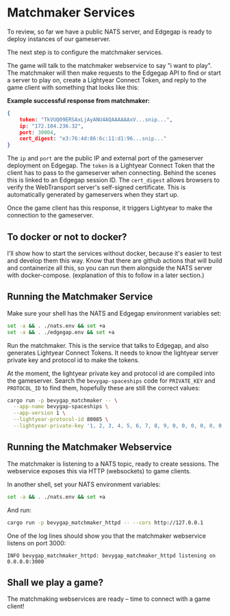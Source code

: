 # Matchmaker Services

To review, so far we have a public NATS server, and Edgegap is ready to deploy instances of our gameserver.

The next step is to configure the matchmaker services.

The game will talk to the matchmaker webservice to say "i want to play". The matchmaker will then make requests to the Edgegap API to find or start a server to play on, create a Lightyear Connect Token, and reply to the game client with something that looks like this:

**Example successful response from matchmaker:**
```json
{
    token: "TkVUQ09ERSAxLjAyANU4AQAAAAAAxV...snip...",
    ip: "172.104.236.32",
    port: 30004,
    cert_digest: "e3:76:4d:86:6c:11:d1:96...snip..."
} 
```

The `ip` and `port` are the public IP and external port of the gameserver deployment on Edgegap.
The `token` is a Lightyear Connect Token that the client has to pass to the gameserver when connecting. Behind the scenes this is linked to an Edgegap session ID.
The `cert_digest` allows browsers to verify the WebTransport server's self-signed certificate. This is automatically generated by gameservers when they start up.

Once the game client has this response, it triggers Lightyear to make the connection to the gameserver.

## To docker or not to docker?

I'll show how to start the services without docker, because it's easier to test and develop them this way. Know that there are github actions that will build and containerize all this, so you can run them alongside the NATS server with docker-compose. (explanation of this to follow in a later section.)

## Running the Matchmaker Service

Make sure your shell has the NATS and Edgegap environment variables set:

```bash
set -a && . ./nats.env && set +a
set -a && . ./edgegap.env && set +a
```

Run the matchmaker. This is the service that talks to Edgegap, and also generates Lightyear Connect Tokens.
It needs to know the lightyear server private key and protocol id to make the tokens.

At the moment, the lightyear private key and protocol id are compiled into the gameserver.
Search the `bevygap-spaceships` code for `PRIVATE_KEY` and `PROTOCOL_ID` to find them, hopefully these are still the correct values:

```bash
cargo run -p bevygap_matchmaker -- \
  --app-name bevygap-spaceships \
  --app-version 1 \
  --lightyear-protocol-id 80085 \
  --lightyear-private-key '1, 2, 3, 4, 5, 6, 7, 8, 9, 0, 0, 0, 0, 0, 0, 0, 0, 0, 0, 0, 0, 0, 0, 0, 0, 0, 0, 0, 0, 0, 0, 1'
```

## Running the Matchmaker Webservice

The matchmaker is listening to a NATS topic, ready to create sessions. The webservice exposes this via HTTP (websockets) to game clients.

In another shell, set your NATS environment variables:

```bash
set -a && . ./nats.env && set +a
```

And run:

```bash
cargo run -p bevygap_matchmaker_httpd -- --cors http://127.0.0.1
```

One of the log lines should show you that the matchmaker webservice listens on port 3000:
```
INFO bevygap_matchmaker_httpd: bevygap_matchmaker_httpd listening on 0.0.0.0:3000  
```

## Shall we play a game?

The matchmaking webservices are ready – time to connect with a game client!

